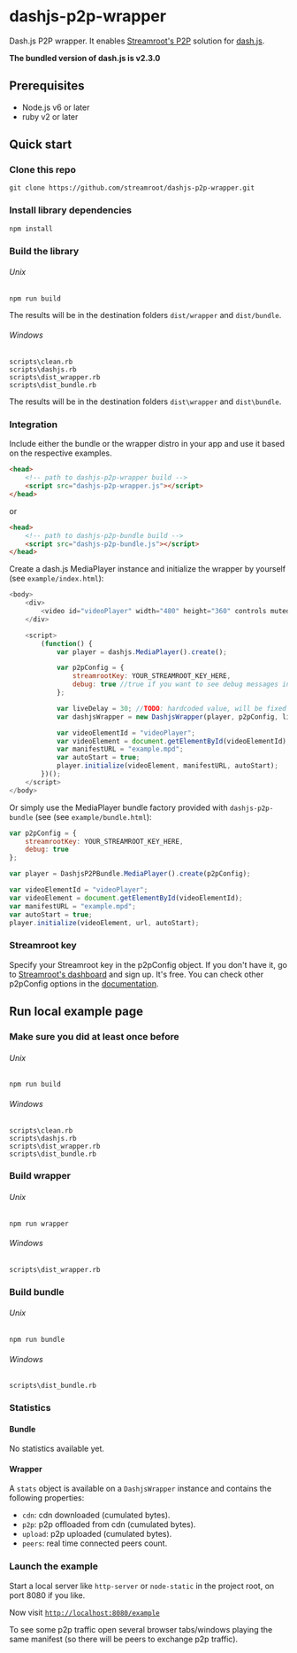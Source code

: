 # dashjs-p2p-wrapper

Dash.js P2P wrapper. It enables [Streamroot's P2P](http://streamroot.io) solution for [dash.js](https://github.com/Dash-Industry-Forum/dash.js).

**The bundled version of dash.js is v2.3.0**

## Prerequisites

- Node.js v6 or later
- ruby v2 or later

## Quick start

### Clone this repo

```
git clone https://github.com/streamroot/dashjs-p2p-wrapper.git
```

### Install library dependencies

```
npm install
```

### Build the library

###### Unix
```
npm run build
```
The results will be in the destination folders `dist/wrapper` and `dist/bundle`.

###### Windows
```
scripts\clean.rb
scripts\dashjs.rb
scripts\dist_wrapper.rb
scripts\dist_bundle.rb
```
The results will be in the destination folders `dist\wrapper` and `dist\bundle`.

### Integration

Include either the bundle or the wrapper distro in your app and use it based on the respective examples.

```html
<head>
	<!-- path to dashjs-p2p-wrapper build -->
	<script src="dashjs-p2p-wrapper.js"></script>
</head>
```
or

```html
<head>
	<!-- path to dashjs-p2p-bundle build -->
	<script src="dashjs-p2p-bundle.js"></script>
</head>
```

Create a dash.js MediaPlayer instance and initialize the wrapper by yourself (see `example/index.html`):

```javascript
<body>
  	<div>
		<video id="videoPlayer" width="480" height="360" controls muted></video>
  	</div>

  	<script>
		(function() {
			var player = dashjs.MediaPlayer().create();

         	var p2pConfig = {
				streamrootKey: YOUR_STREAMROOT_KEY_HERE,
				debug: true //true if you want to see debug messages in browser console, false otherwise
			};

			var liveDelay = 30; //TODO: hardcoded value, will be fixed in future relases
			var dashjsWrapper = new DashjsWrapper(player, p2pConfig, liveDelay);

			var videoElementId = "videoPlayer";
			var videoElement = document.getElementById(videoElementId);
			var manifestURL = "example.mpd";
			var autoStart = true;
			player.initialize(videoElement, manifestURL, autoStart);
		})();
  	</script>
</body>
```
Or simply use the MediaPlayer bundle factory provided with `dashjs-p2p-bundle` (see (see `example/bundle.html`):

```javascript
var p2pConfig = {
	streamrootKey: YOUR_STREAMROOT_KEY_HERE,
	debug: true
};

var player = DashjsP2PBundle.MediaPlayer().create(p2pConfig);

var videoElementId = "videoPlayer";
var videoElement = document.getElementById(videoElementId);
var manifestURL = "example.mpd";
var autoStart = true;
player.initialize(videoElement, url, autoStart);
```

### Streamroot key

Specify your Streamroot key in the p2pConfig object. If you don't have it, go to [Streamroot's dashboard](http://dashboard.streamroot.io/) and sign up. It's free. You can check other p2pConfig options in the [documentation](https://streamroot.readme.io/docs/p2p-config).

## Run local example page

### Make sure you did at least once before

###### Unix
```
npm run build
```

###### Windows
```
scripts\clean.rb
scripts\dashjs.rb
scripts\dist_wrapper.rb
scripts\dist_bundle.rb
```

### Build wrapper

###### Unix
```
npm run wrapper
```

###### Windows
```
scripts\dist_wrapper.rb
```

### Build bundle

###### Unix
```
npm run bundle
```

###### Windows
```
scripts\dist_bundle.rb
```

### Statistics

#### Bundle

No statistics available yet.

#### Wrapper

A `stats` object is available on a `DashjsWrapper` instance and contains the following properties:

- `cdn`: cdn downloaded (cumulated bytes).
- `p2p`: p2p offloaded from cdn (cumulated bytes).
- `upload`: p2p uploaded (cumulated bytes).
- `peers`: real time connected peers count.

### Launch the example

Start a local server like `http-server` or `node-static` in the project root, on port 8080 if you like.

Now visit [`http://localhost:8080/example`](http://localhost:8080/example)

To see some p2p traffic open several browser tabs/windows playing the same manifest (so there will be peers to exchange p2p traffic).
